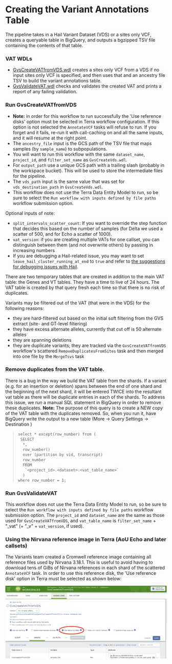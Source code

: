 # Creating the Variant Annotations Table

The pipeline takes in a Hail Variant Dataset (VDS) or a sites only VCF, creates a queryable table in BigQuery, and outputs a bgzipped TSV
file containing the contents of that table.


### VAT WDLs

- [GvsCreateVATfromVDS.wdl](/scripts/variantstore/variant-annotations-table/GvsCreateVATfromVDS.wdl) creates a sites only VCF from a VDS if no input sites only VCF is specified, and then uses that and an ancestry file TSV to build the variant annotations table.
- [GvsValidateVAT.wdl](/scripts/variantstore/variant-annotations-table/GvsValidateVAT.wdl) checks and validates the created VAT and prints a report of any failing validation.

### Run GvsCreateVATfromVDS

- **Note:** in order for this workflow to run successfully the 'Use reference disks' option must be selected in Terra workflow
configuration. If this option is not selected the `AnnotateVCF` tasks will refuse to run. If you forget and it fails, re-run it with call-caching on and all the same inputs, and it will resume at the right point.
- The `ancestry_file` input is the GCS path of the TSV file that maps samples (by `sample_name`) to subpopulations.
- You will want to run this workflow with the same `dataset_name`, `project_id`, and `filter_set_name` as `GvsCreateVds.wdl`.
- For `output_path` use a unique GCS path with a trailing slash (probably in the workspace bucket). This will be used to store the intermediate files for the pipeline.
- The `vds_path` input is the same value that was set for `vds_destination_path` in `GvsCreateVds.wdl`.
- This workflow does not use the Terra Data Entity Model to run, so be sure to select the `Run workflow with inputs defined by file paths` workflow submission option.

Optional inputs of note:

- `split_intervals_scatter_count`: If you want to override the step function that decides this based on the number of samples (for Delta we used a scatter of 500, and for Echo a scatter of 1000).
- `vat_version`: if you are creating multiple VATs for one callset, you can distinguish between them (and not overwrite others) by passing in increasing numbers
- If you are debugging a Hail-related issue, you may want to set `leave_hail_cluster_running_at_end` to `true` and refer to [the suggestions for debugging issues with Hail](../docs/aou/HAIL_DEBUGGING.md). 

There are two temporary tables that are created in addition to the main VAT table: the Genes and VT tables. They have a time to live of 24 hours.  The VAT table is created by that query fresh each time so that there is no risk of duplicates.

Variants may be filtered out of the VAT (that were in the VDS) for the following reasons:

- they are hard-filtered out based on the initial soft filtering from the GVS extract (site- and GT-level filtering)
- they have excess alternate alleles, currently that cut off is 50 alternate alleles
- they are spanning deletions
- they are duplicate variants; they are tracked via the `GvsCreateVATfromVDS` workflow's scattered `RemoveDuplicatesFromSites` task and then merged into one file by the `MergeTsvs` task

### Remove duplicates from the VAT table.

There is a bug in the way we build the VAT table from the shards. If a variant (e.g. for an insertion or deletion) spans between the end of one shard and the beginning of the next shard, it will be entered TWICE into the resultant vat table as there will be duplicate entries in each of the shards. To address this issue, we run a manual SQL statement in BigQuery in order to remove these duplicates.
**Note:** The purpose of this query is to create a NEW copy of the VAT table with the duplicates removed. So, when you run it, have BigQuery write the output to a new table (More -> Query Settings -> Destination )

>     select * except(row_number) from (
>      SELECT
>       *,
>       row_number()
>       over (partition by vid, transcript)
>       row_number
>       FROM
>        `<project_id>.<dataset>.<vat_table_name>`    
>       )
>     where row_number = 1;

### Run GvsValidateVAT

This workflow does not use the Terra Data Entity Model to run, so be sure to select the `Run workflow with inputs defined by file paths` workflow submission option. The `project_id` and `dataset_name` are the same as those used for `GvsCreateVATfromVDS`, and `vat_table_name` is `filter_set_name` + "_vat" (+ "_v" + `vat_version`, if used).

### Using the Nirvana reference image in Terra (AoU Echo and later callsets)

The Variants team created a Cromwell reference image containing all reference files used by Nirvana 3.18.1. This is
useful to avoid having to download tens of GiBs of Nirvana references in each shard of the scattered `AnnotateVCF` task.
In order to use this reference disk, the 'Use reference disk' option in Terra must be selected as shown below:

![Terra Use reference disks](Reference%20Disk%20Terra%20Opt%20In.png)

